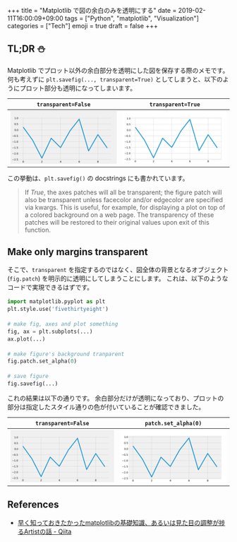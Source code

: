 +++
title = "Matplotlib で図の余白のみを透明にする"
date  = 2019-02-11T16:00:09+09:00
tags  = ["Python", "matplotlib", "Visualization"]
categories  = ["Tech"]
emoji = true
draft = false
+++

## TL;DR :snowman:

Matplotlib でプロット以外の余白部分を透明にした図を保存する際のメモです。
何も考えずに `plt.savefig(..., transparent=True)` としてしまうと、以下のようにプロット部分も透明になってしまいます。

| `transparent=False` | `transparent=True` |
| --- | --- |
| ![](transparent-false.png) | ![](transparent-true.png) |

この挙動は、`plt.savefig()` の docstrings にも書かれています。

> If *True*, the axes patches will all be transparent;
> the figure patch will also be transparent unless facecolor and/or edgecolor are specified via kwargs.
> This is useful, for example, for displaying a plot on top of a colored background on a web page.
> The transparency of these patches will be restored to their original values upon exit of this function.

## Make only margins transparent

そこで、`transparent` を指定するのではなく、図全体の背景となるオブジェクト (`fig.patch`) を明示的に透明にしてしまうことにします。
これは、以下のようなコードで実現できるはずです。

```python
import matplotlib.pyplot as plt
plt.style.use('fivethirtyeight')

# make fig, axes and plot something
fig, ax = plt.subplots(...)
ax.plot(...)

# make figure's background tranparent
fig.patch.set_alpha(0)

# save figure
fig.savefig(...)
```

これの結果は以下の通りです。
余白部分だけが透明になっており、プロットの部分は指定したスタイル通りの色が付いていることが確認できました。

| `transparent=False` | `patch.set_alpha(0)` |
| --- | --- |
| ![](transparent-false.png) | ![](transparent-margins.png) |

## References

+ [早く知っておきたかったmatplotlibの基礎知識、あるいは見た目の調整が捗るArtistの話 \- Qiita](https://qiita.com/skotaro/items/08dc0b8c5704c94eafb9)
